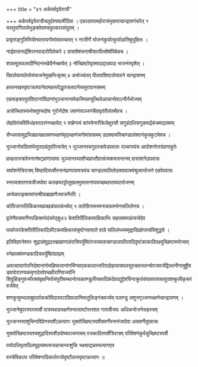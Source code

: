+++
title = "४१ अर्कपर्वद्वयेरात्रौ"

+++
अर्कपर्वद्वयेरात्रौचतुर्दश्यष्टमीदिवा । एकादश्यामहोरात्रंभुक्‍त्वाचान्द्रायणंचरेत्‌ १ यस्तुपाणितलेभुङ्‌क्तेयश्चफूत्कारसंयुतम्‌ ।

प्रसृताङ्‌गुलिभिर्यश्चतस्यगोमांसवच्चतत्‌ १ नाजीर्णे भोजनंकुर्यात्कुर्यान्नातिबुभुक्षितः ।

नार्द्रवासनार्द्रशिरानपादारोपितेकरे २ ग्रासशेषंचनाश्रीयात्पीतशेषंपिबेन्नच ।

शाकमूलफलादीनिदन्तच्छेदैर्नभक्षयेत्‌ ३ नोच्छिष्टोघृतमादद्यान्नपदा भाजनंस्पृशेत्‌ ।

पिवतोयत्पतेत्तोयंभाजनेमुखनिःसृतम्‌ ४ अभोज्यंतत्‌ पीतावशिष्टतोयपाने चान्द्रायणम्‌

हस्तनखस्पृष्टजलपानेवामहस्तोद्धृतजलपानेचसुरापानसमम्‌

एकषङ्‌क्तयुपविष्टानांविप्राणांभुञ्जानानामेकस्मिन्नप्युत्थितेआचान्तेवाऽन्यैर्नभोज्यम्‌

अत्रोत्थितस्यभोक्‍तुश्चदोषः गुरोर्नदोषः लवणंव्यञ्जनंचैवघृतंतैलंतथैवच ।

लेह्यंपेयंचविविधंहस्तदत्तंनभक्षयेत्‌ १ ताम्रेगव्यं कांस्येनारीकेलेक्षुरसौ सगुडंदधिसगुडमार्द्रकंचमद्यसमम्‌

सैन्धवसामुद्रभिन्नप्रत्यक्षलवणभक्षणंमृद्भक्षणंचगोमांससमम्‌ उदक्यामपिचाण्डालंश्वानंकुक्कुटमेवच ।

भुञ्जानोयदिपश्येत्तुतदन्नंतुपरित्यजेत्‌ १ भुञ्जानस्यगुदस्त्रावेउपवासः पञ्चगव्यंच आपोशनोत्तरंप्राणाहुतेः

प्राक्‌तत्स्त्रावेस्नानंषट्‌प्राणायामाः भुञ्जानस्याशौचप्राप्तौग्रासंत्यक्‍त्वास्नानम्‌ ग्रासाशनेउपवासः

सर्वाशनेत्रिरात्रम्‌ विष्ठादिस्पर्शेस्नानंप्राणायामत्रयंच चाण्डालपतितोदक्यावाक्यंश्रुत्वाभोजने एकोपवासः

स्नात्वाशतगायत्रीजपोवा कलहघरट्टोलूखलमुसलानांयावच्छब्दस्तावदभोजनम्‌

अप्येकपङ्‌क्तयांनाश्रीयाब्राह्मणैःस्वजनैरपि ।

कोपिजानातिकिंकस्यप्रच्छन्नंपातकंभवेत्‌ १ ततोग्रिनामस्मनाचस्तम्भेनसलिलेनच ।

द्वारेणैवचमार्गेणपङि‌क्तभेदंचरेद्‌बुधः२ केशपिपीलिकामाक्षिकाभिः सहपक्वमन्नंत्यजेदेव

पाकोत्तरंकेशपिपीलिकादिकीटकमक्षिकासंसृष्टेगवाघाते वान्ने सलिलंभस्ममृद्वापिप्रक्षेप्तव्यंविशुद्धये ।

इतिविज्ञानेश्वरः शूद्रान्नंशूद्रदत्तब्राह्मणान्नंरात्रिपर्युषितंरजस्वलाचाण्डालपतितादिदृष्टंकाकादिपक्ष्युच्छिष्टमभोज्यम्‌

स्नेहपक्वंमण्डकादिचपर्युषितंग्राह्यम्‌

अवत्सायागोरनिर्दशानांगोमहिष्यजानांगर्भिण्याएककालान्तरितदोहायायमलसूस्त्रवत्स्तन्योरजवर्जद्विस्तनीनामुष्ट्रीवडवयोरारण्यकमृगादेरवेश्चक्षीराणिवर्ज्यानि शिग्रुंहिङ्‌गुवर्ज्यंरक्तंवृक्षनिर्यासंपुरीषस्थानोत्पन्नतण्डुलीयकादिकंदेवाद्युद्देशंविनाक्रुतंसंयावपायसापूपशष्कुलीकृसरंवर्जयेत्‌

शणकुसुम्भालाबुवार्ताककोविदारवटादिफलानिमातुलिङ्‌गंचवर्ज्यम्‌ पलाण्डु लशुनगृञ्जनभक्षणेचान्द्रायणम्‌ ।

भुञ्जानेषुपरस्परस्पर्शे पात्रस्थान्नभक्षणेस्नात्वाष्टोत्तरशत गायत्रीजपः अधिकभोजनेसहस्त्रम्‌

भुञ्जानस्याशुचिनाविप्रेणस्पर्शेऽन्नत्यागः भुक्तोच्छिष्टस्पर्शेसवर्णेस्नानंजपोवा असवर्णेतूपवासः

भुक्तोच्छिष्टस्यश्चशूद्रादिस्पर्शेउपोष्यपञ्चगव्यम्‌ रजकादिस्पर्शेत्रिरात्रम्‌ परिवेषणंकुर्वन्नुच्छिष्टस्पर्शे

पयोदधिघृतादिलघुद्रव्यमत्यजन्नाचान्तःशुचिः भक्ष्याद्यन्नस्यत्यागएव

वस्त्रेविकल्पः परिवेषणादिकालेरजोदृष्टौतत्स्पृष्टान्नत्यागः ॥
